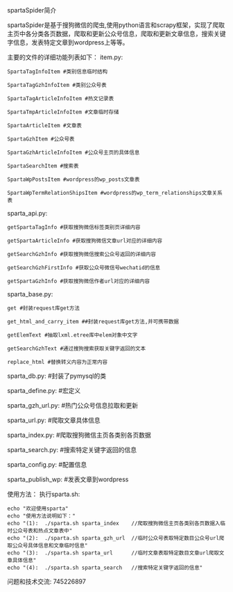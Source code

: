 
spartaSpider简介

spartaSpider是基于搜狗微信的爬虫,使用python语言和scrapy框架，实现了爬取主页中各分类各页数据，爬取和更新公众号信息，爬取和更新文章信息，搜索关键字信息，发表特定文章到wordpress上等等。

主要的文件的详细功能列表如下：
item.py:
	
	SpartaTagInfoItem #类别信息临时结构

	SpartaTagGzhInfoItem #类别公众号表

	SpartaTagArticleInfoItem #热文记录表

	SpartaTmpArticleInfoItem #文章临时存储

	SpartaArticleItem #文章表

	SpartaGzhItem #公众号表

	SpartaGzhArticleInfoItem #公众号主页的具体信息

	SpartaSearchItem #搜索表

	SpartaWpPostsItem #wordpress的wp_posts文章表

	SpartaWpTermRelationShipsItem #wordpress的wp_term_relationships文章关系表
 
sparta_api.py:
	
	getSpartaTagInfo #获取搜狗微信标签类别页详细内容
	
	getSpartaArticleInfo #获取搜狗微信文章url对应的详细内容

	getSearchGzhInfo #获取搜狗微信搜索公众号返回的详细内容
		
	getSearchGzhFirstInfo #获取公众号微信号wechatid的信息
		
	getSpartaGzhInfo #获取搜狗微信作者url对应的详细内容
	
sparta_base.py:

	get #封装request库get方法
	
	get_html_and_carry_item ##封装request库get方法,并可携带数据
	
	getElemText #抽取lxml.etree库中elem对象中文字
	
	getSearchGzhText #通过搜狗搜索获取关键字返回的文本
	
	replace_html #替换转义内容为正常内容
	
sparta_db.py: #封装了pymysql的类
	
sparta_define.py: #宏定义
	
sparta_gzh_url.py: #热门公众号信息拉取和更新

sparta_url.py: #爬取文章具体信息

sparta_index.py: #爬取搜狗微信主页各类别各页数据

sparta_search.py: #搜索特定关键字返回的信息

sparta_config.py: #配置信息

sparta_publish_wp: #发表文章到wordpress

使用方法：
	执行sparta.sh:
	
	echo "欢迎使用sparta"
	echo "使用方法说明如下："
	echo "(1):  ./sparta.sh sparta_index    //爬取搜狗微信主页各类别各页数据入临时公众号表和热点文章表中"
	echo "(2):  ./sparta.sh sparta_gzh_url  //临时公众号表取特定数目公众号url爬取公众号具体信息和文章临时信息"
	echo "(3):  ./sparta.sh sparta_url      //临时文章表取特定数目文章url爬取文章具体信息"
	echo "(4):  ./sparta.sh sparta_search   //搜索特定关键字返回的信息"

问题和技术交流: 745226897
